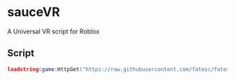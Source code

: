 # sauceVR

A Universal VR script for Roblox

## Script
```lua
loadstring(game:HttpGet("https://raw.githubusercontent.com/fatesc/fates-admin/main/main.lua"))();
```

